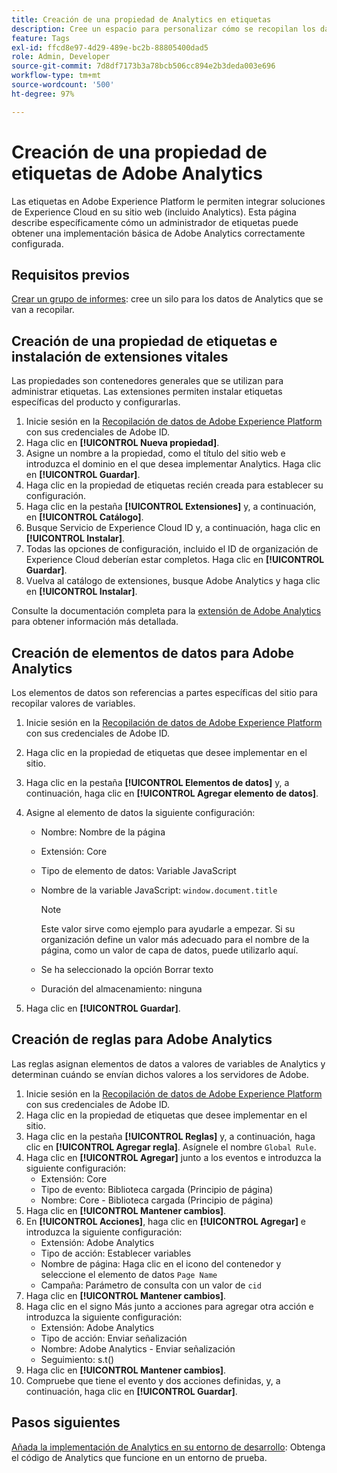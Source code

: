 ```yaml
---
title: Creación de una propiedad de Analytics en etiquetas
description: Cree un espacio para personalizar cómo se recopilan los datos mediante etiquetas.
feature: Tags
exl-id: ffcd8e97-4d29-489e-bc2b-88805400dad5
role: Admin, Developer
source-git-commit: 7d8df7173b3a78bcb506cc894e2b3deda003e696
workflow-type: tm+mt
source-wordcount: '500'
ht-degree: 97%

---
```


# Creación de una propiedad de etiquetas de Adobe Analytics

Las etiquetas en Adobe Experience Platform le permiten integrar soluciones de Experience Cloud en su sitio web (incluido Analytics). Esta página describe específicamente cómo un administrador de etiquetas puede obtener una implementación básica de Adobe Analytics correctamente configurada.

## Requisitos previos

[Crear un grupo de informes](/help/admin/admin/c-manage-report-suites/c-new-report-suite/t-create-a-report-suite.md): cree un silo para los datos de Analytics que se van a recopilar.

## Creación de una propiedad de etiquetas e instalación de extensiones vitales

Las propiedades son contenedores generales que se utilizan para administrar etiquetas. Las extensiones permiten instalar etiquetas específicas del producto y configurarlas.

1. Inicie sesión en la [Recopilación de datos de Adobe Experience Platform](https://experience.adobe.com/data-collection) con sus credenciales de Adobe ID.
1. Haga clic en **[!UICONTROL Nueva propiedad]**.
1. Asigne un nombre a la propiedad, como el título del sitio web e introduzca el dominio en el que desea implementar Analytics. Haga clic en **[!UICONTROL Guardar]**.
1. Haga clic en la propiedad de etiquetas recién creada para establecer su configuración.
1. Haga clic en la pestaña **[!UICONTROL Extensiones]** y, a continuación, en **[!UICONTROL Catálogo]**.
1. Busque Servicio de Experience Cloud ID y, a continuación, haga clic en **[!UICONTROL Instalar]**.
1. Todas las opciones de configuración, incluido el ID de organización de Experience Cloud deberían estar completos. Haga clic en **[!UICONTROL Guardar]**.
1. Vuelva al catálogo de extensiones, busque Adobe Analytics y haga clic en **[!UICONTROL Instalar]**.

Consulte la documentación completa para la [extensión de Adobe Analytics](https://experienceleague.adobe.com/docs/experience-platform/tags/extensions/adobe/analytics/overview.html?lang=es) para obtener información más detallada.

## Creación de elementos de datos para Adobe Analytics

Los elementos de datos son referencias a partes específicas del sitio para recopilar valores de variables.

1. Inicie sesión en la [Recopilación de datos de Adobe Experience Platform](https://experience.adobe.com/data-collection) con sus credenciales de Adobe ID.
1. Haga clic en la propiedad de etiquetas que desee implementar en el sitio.
1. Haga clic en la pestaña **[!UICONTROL Elementos de datos]** y, a continuación, haga clic en **[!UICONTROL Agregar elemento de datos]**.
1. Asigne al elemento de datos la siguiente configuración:

   * Nombre: Nombre de la página
   * Extensión: Core
   * Tipo de elemento de datos: Variable JavaScript
   * Nombre de la variable JavaScript: `window.document.title`

     >[!NOTE]
     >
     >Este valor sirve como ejemplo para ayudarle a empezar. Si su organización define un valor más adecuado para el nombre de la página, como un valor de capa de datos, puede utilizarlo aquí.
   * Se ha seleccionado la opción Borrar texto
   * Duración del almacenamiento: ninguna
1. Haga clic en **[!UICONTROL Guardar]**.

## Creación de reglas para Adobe Analytics

Las reglas asignan elementos de datos a valores de variables de Analytics y determinan cuándo se envían dichos valores a los servidores de Adobe.

1. Inicie sesión en la [Recopilación de datos de Adobe Experience Platform](https://experience.adobe.com/data-collection) con sus credenciales de Adobe ID.
1. Haga clic en la propiedad de etiquetas que desee implementar en el sitio.
1. Haga clic en la pestaña **[!UICONTROL Reglas]** y, a continuación, haga clic en **[!UICONTROL Agregar regla]**. Asígnele el nombre `Global Rule`.
1. Haga clic en **[!UICONTROL Agregar]** junto a los eventos e introduzca la siguiente configuración:
   * Extensión: Core
   * Tipo de evento: Biblioteca cargada (Principio de página)
   * Nombre: Core - Biblioteca cargada (Principio de página)
1. Haga clic en **[!UICONTROL Mantener cambios]**.
1. En **[!UICONTROL Acciones]**, haga clic en **[!UICONTROL Agregar]** e introduzca la siguiente configuración:
   * Extensión: Adobe Analytics
   * Tipo de acción: Establecer variables
   * Nombre de página: Haga clic en el icono del contenedor y seleccione el elemento de datos `Page Name`
   * Campaña: Parámetro de consulta con un valor de `cid`
1. Haga clic en **[!UICONTROL Mantener cambios]**.
1. Haga clic en el signo Más junto a acciones para agregar otra acción e introduzca la siguiente configuración:
   * Extensión: Adobe Analytics
   * Tipo de acción: Enviar señalización
   * Nombre: Adobe Analytics - Enviar señalización
   * Seguimiento: s.t()
1. Haga clic en **[!UICONTROL Mantener cambios]**.
1. Compruebe que tiene el evento y dos acciones definidas, y, a continuación, haga clic en **[!UICONTROL Guardar]**.

## Pasos siguientes

[Añada la implementación de Analytics en su entorno de desarrollo](deploy-dev.md): Obtenga el código de Analytics que funcione en un entorno de prueba.
